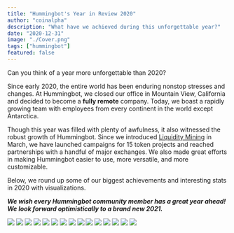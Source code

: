 ```yaml
---
title: "Hummingbot's Year in Review 2020"
author: "coinalpha"
description: "What have we achieved during this unforgettable year?"
date: "2020-12-31"
image: "./Cover.png"
tags: ["hummingbot"]
featured: false
---
```


Can you think of a year more unforgettable than 2020?  

Since early 2020, the entire world has been enduring nonstop stresses and changes. At Hummingbot, we closed our office in Mountain View, California and decided to become a **fully remote** company. Today, we boast a rapidly growing team with employees from every continent in the world except Antarctica.  

Though this year was filled with plenty of awfulness, it also witnessed the robust growth of Hummingbot. Since we introduced [Liquidity Mining](https://hummingbot.io/blog/2020-03-liquidity-mining-launch/) in March, we have launched campaigns for 15 token projects and reached partnerships with a handful of major exchanges. We also made great efforts in making Hummingbot easier to use, more versatile, and more customizable. 

Below, we round up some of our biggest achievements and interesting stats in 2020 with visualizations. 

***We wish every Hummingbot community member has a great year ahead! We look forward optimistically to a brand new 2021.***

![](./2.png)
![](./3.png)
![](./4.png)
![](./5.png)
![](./6.png)
![](./7.png)
![](./8.png)
![](./9.png)
![](./10.png)
![](./11.png)
![](./12.png)
![](./13.png)
![](./14.png)
![](./15.png)
![](./16.png)